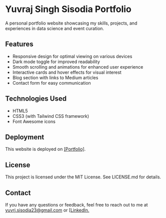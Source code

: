 # Yuvraj Singh Sisodia Portfolio

A personal portfolio website showcasing my skills, projects, and experiences in data science and event curation.

## Features

* Responsive design for optimal viewing on various devices
* Dark mode toggle for improved readability
* Smooth scrolling and animations for enhanced user experience
* Interactive cards and hover effects for visual interest
* Blog section with links to Medium articles
* Contact form for easy communication

## Technologies Used

* HTML5
* CSS3 (with Tailwind CSS framework)
* Font Awesome icons

## Deployment

This website is deployed on [[Portfolio]](https://yuvrajsisodia23.github.io/Portfolio/).

## License

This project is licensed under the MIT License. See LICENSE.md for details.

## Contact

If you have any questions or feedback, feel free to reach out to me at yuvrj.sisodia23@gmail.com or [[LinkedIn.](https://www.linkedin.com/in/yuvraj-singh-sisodia/)
